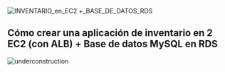 ![INVENTARIO_en_EC2 +_BASE_DE_DATOS_RDS](https://user-images.githubusercontent.com/126183973/224098269-886ec897-364c-41e9-b7b4-33bfb5085cb8.png)

## Cómo crear una aplicación de inventario en 2 EC2 (con ALB) + Base de datos MySQL en RDS

![underconstruction](https://user-images.githubusercontent.com/126183973/233772413-bbd223b0-9d05-4752-8845-aa638e4a6bf2.jpg)
